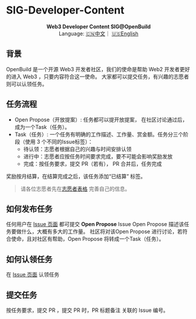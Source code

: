 # SIG-Developer-Content

<center><strong>Web3 Developer Content SIG@OpenBuild</strong></center>

<center>Language:  <a href="https://github.com/openbuildxyz/SIG-Developer-Content/blob/main/README_zh.md">🇨🇳中文</a>｜ <a href="https://github.com/openbuildxyz/SIG-Developer-Content">🇺🇸English</a> </center>

## 背景

OpenBuild 是一个开源 Web3 开发者社区，我们的使命是帮助 Web2 开发者更好的进入 Web3 ，只要内容符合这一使命。
大家都可以提交任务，有兴趣的志愿者则可以认领任务。

## 任务流程

* Open Propose（开放提案）: 任务都可以提开放提案， 在社区讨论通过后，成为一个Task（任务）。
* Task（任务）: 一个任务有明确的工作描述、工作量、赏金额。任务分三个阶段（使用 3 个不同的Issue标签）：
  * 待认领：志愿者根据自己的兴趣与时间安排认领 
  * 进行中：志愿者应按任务时间要求完成，要不可能会影响奖励发放
  * 完成：按任务要求，提交 PR（若有）， PR 合并后，任务完成


奖励按月结算，在结算完成之后，该任务添加“已结算” 标签。
> 请各位志愿者先在[志愿者表格](https://www.notion.so/openbuild/9dd3778c1c9a44c686d36ef1b067ff19?v=790d75de4aa041a59d3fc6814bd2d041&pvs=4) 完善自己的信息。

## 如何发布任务
任何用户在 [Issue 页面](https://github.com/openbuildxyz/web3-content/issues) 都可提交 **Open Propose** Issue 
Open Propose 描述该任务要做什么，大概有多大的工作量。
社区将对该Open Propose 进行讨论，若符合使命，且对社区有帮助，Open Propose 将转成一个Task（任务）。


## 如何认领任务

在 [Issue 页面](https://github.com/openbuildxyz/web3-content/issues)  认领任务


## 提交任务
按任务要求，提交 PR ，提交 PR 时，PR 标题备注 关联的 Issue 编号。







